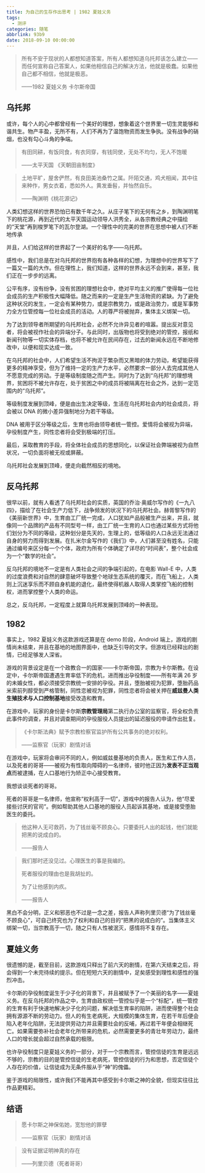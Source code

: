```yaml
---
title: 为自己的生存作出思考 | 1982 夏娃义务
tags:
  - 测评
categories: 随笔
abbrlink: 93b9
date: 2018-09-10 00:00:00
---
```


> 所有不安于现状的人都想知道答案，所有人都想知道乌托邦该怎么建立——而任何宣称自己答案人，如果他相信自己的解决方法，他就是极蠢。如果他自己都不相信，他就是极恶。 
>
> ——1982 夏娃义务 卡尔斯帝国

## 乌托邦

或许，每个人的心中都曾经有一个美好的理想，想象着这个世界里一切生灵能够和谐共生。物产丰盈，无所不有，人们不再为了温饱物资而发生争执。没有战争的硝烟，也没有勾心斗角的争端。

> 有田同耕，有饭同食，有衣同穿，有钱同使，无处不均匀，无人不饱暖
>
> ——太平天国 《天朝田亩制度》

> 土地平旷，屋舍俨然，有良田美池桑竹之属。阡陌交通，鸡犬相闻，其中往来种作，男女衣着，悉如外人。黄发垂髫，并怡然自乐。
>
> ——陶渊明《桃花源记》

人类幻想这样的世界恐怕已有数千年之久。从庄子笔下的无何有之乡，到陶渊明笔下的桃花源，再到近代的太平天国运动领导人洪秀全，从各宗教经典之中描绘的“天堂”再到梭罗笔下的瓦尔登湖。一个理性中的完美的世界在思想中被人们不断地传承

并且，人们给这样的世界起了一个美好的名字——乌托邦。

感性中，我们总是在对乌托邦的世界抱有各种各样的幻想，为理想中的世界写下了一篇又一篇的大作。但在理性上，我们知道，这样的世界永远不会到来，甚至，我们正在一步步的远离。

公平有序，没有纷争，没有贫困的理想社会中，绝对平均主义的推广使得每一位社会成员的生产积极性大幅降低。随之而来的一定是生产生活物资的紧缺。为了避免这种状况的发生，一定会有某种势力，或是宗教势力，或是政治势力，或是军事势力全方位管控每一位社会成员的活动。人的尊严将被抛弃，集体主义绑架一切。

为了达到领导者所期望的乌托邦社会，必然不允许异见者的喧嚣。提出反对意见者，将会被视作社会的异端分子。与此同时，出版物也将受到绝对的管控，报纸和新闻刊物等一切实体存档，也将不被允许在民间存在，过去的新闻永远在不断地修改中，以便和现实达成一致。

在乌托邦的社会中，人们希望生活不拘泥于繁杂而又黑暗的体力劳动，希望能获得更多的精神享受，但为了维持一定的生产力水平，必然要求一部分人去完成其他人不愿意完成的劳动。于是等级制度随之而产生。同时为了达到“乌托邦”的理想境界，贫困将不被允许存在，处于贫困之中的成员将被隔离在社会之外，达到一定范围内的“乌托邦”。

等级制度发展到顶峰，便是由出生决定等级，生活在乌托邦社会内的社会成员，将会被以 DNA 的微小差异强制地分为若干等级。

DNA 被用于区分等级之后，生育也将由领导者统一管控。爱情将会被视为异端，孕役制度产生，同性恋者将会受到极端的打压。

最后，采取教育的手段，将全体社会成员的思想同化，以保证社会弊端被视为自然状况，一切负面将被无视或屏蔽。

乌托邦社会发展到顶峰，便走向截然相反的境地。

## 反乌托邦

很早以前，就有人看透了乌托邦社会的实质，英国的乔治·奥威尔写作的《一九八四》，描绘了在社会生产力低下，战争频发的状况下的乌托邦社会。赫胥黎写作的《美丽新世界》中，生育由工厂统一完成，人口犹如产品般被生产出来，并且，就像同一个品牌的产品有不同型号一样，由工厂统一生育的人口也通过某些方式将他们划分为不同的等级，这种划分是先天的，生理上的，低等级的人口永远无法通过自身的努力而得到发展。在扎米尔金写作的《我们》中，人们甚至没有姓名，只能通过编号来区分每一个个体，政府为所有个体确定了详尽的“时间表”，整个社会成为一个“数学的社会”。

反乌托邦的境地不一定是有人类社会之间的争端引起的，在电影 Wall-E 中，人类的过度浪费和对自然的肆意破坏导致整个地球生态系统的覆灭，而在飞船上，人类则上沉迷享乐而不顾自身机能的退化，最终使得机器人取得人类掌控飞船的控制权，进而掌控整个人类的命运。

总之，反乌托邦，一定程度上就算乌托邦发展到顶峰的一种表现。

## 1982

事实上，1982 夏娃义务这款游戏还算是在 demo 阶段，Android 端上，游戏的剧情尚未结束，并且在基地的地图界面中，也缺乏引导的文字。但游戏已经释出的剧情，已经足够发人深省。

游戏的背景设定是在一个政教合一的国家——卡尔斯帝国，宗教为卡尔斯教。在设定中，卡尔斯帝国遭遇生育率低下的危机，进而推出孕役制度——所有年满 26 岁的未婚女性，都必须接受宗教统一安排的孕役。并且，堕胎被视为犯罪，堕胎药品米索前列醇受到严格管制，同性恋被视为犯罪，同性恋者将会被关押在**威兹曼人类生殖技术与人口控制基地**接受改造和教育。

在游戏中，玩家的身份是卡尔斯**宗教管理局**第二执行办公室的监察官，将全权负责此事件的调查，并且对调查期间的孕役服役人员提出的延迟服役的申请作出批复。

> 《卡尔斯法典》赋予宗教检察官监护所有公共事务的绝对权利。
>
> ——监察官（玩家）剧情对话

在游戏中，玩家将会审问不同的人，例如威兹曼基地的负责人，医生和工作人员，以及死者的哥哥——被视为有性取向障碍的一名律师，彼时他正因为**发表不正当观点**而被逮捕，在人口基地行为矫正中心接受教育。

我想谈谈死者的哥哥。

死者的哥哥是一名律师，他宣称“权利高于一切”，游戏中的报告人认为，他“尽爱接些讨厌的官司”。例如帮助其他人口基地的服役人员起诉其基地，或是接受堕胎医生的委托。

> 他这种人无可救药，为了钱丝毫不顾良心。只要委托人出的起钱，他们就能把黑的说成白的。
>
> ——报告人

> 我们那时还没见过。心理医生的事是我编的。
>
> 死者服役的理由也是我胡扯的。
>
> 为了让他感到内疚。
>
> ——报告人

黑白不会分明，正义和邪恶也不过是一念之差，报告人声称列里贝德“为了钱丝毫不顾良心”，可自己终究也为了权利和自己的目的“把黑的说成白的”。当集体主义绑架一切，当宗教高于一切，随之只有人性被泯灭，感情将不复存在。

## 夏娃义务

很遗憾的是，截至目前，这款游戏只释出了前六天的剧情，在第六天结束之后，将会得到一个未完待续的提示。但在短短六天的剧情中，足矣感受到理性和感性的强烈冲击。

卡尔斯的孕役制度诞生于少子化的背景下，并且被赋予了一个美丽的名字——夏娃义务。在反乌托邦的作品之中，生育由政权统一管控似乎是一个“标配”，统一管控的生育有利于快速地解决少子化的问题，解决低生育率的陷阱，进而使得整个社会拥有源源不断的劳动力。但人的有生老病死，大规模的集体生育，在若干年后便会陷入老年化陷阱，无法提供劳动力并且需要社会的反哺，再过若干年便会相继死亡。如果需要弥补社会老年化所带来的危机，必然需要更多的青壮年劳动力，最终人口的增长就会超过自然承载的极限。

也许孕役制度只是夏娃义务的一部分，对于一个宗教而言，管控信徒的生育是远远不够的，宗教的目的是管控信徒的生老病死，管控信徒的行为和思想，否定信徒个人存在的价值，让信徒成为无条件服从于“神”的傀儡。

鉴于游戏的局限性，或许我们不能再其中感受到卡尔斯之神的全貌，但现实往往比作品更精彩。

## 结语

> 愿卡尔斯之神保佑她，宽恕他的罪孽
>
> ——监察官（玩家）剧情对话

> 没有证据证明神真的存在
>
> ——列里贝德（死者哥哥）